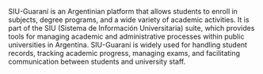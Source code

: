 SIU-Guaraní is an Argentinian platform that allows students to enroll in subjects, degree programs, and a wide variety of academic activities. It is part of the SIU (Sistema de Información Universitaria) suite, which provides tools for managing academic and administrative processes within public universities in Argentina. SIU-Guaraní is widely used for handling student records, tracking academic progress, managing exams, and facilitating communication between students and university staff.